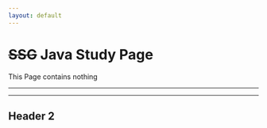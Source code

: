 ```yaml
---
layout: default
---
```


# [](#header-1) ~~SSG~~ Java Study Page

This Page contains nothing

---
---

## [](#header-2)Header 2
